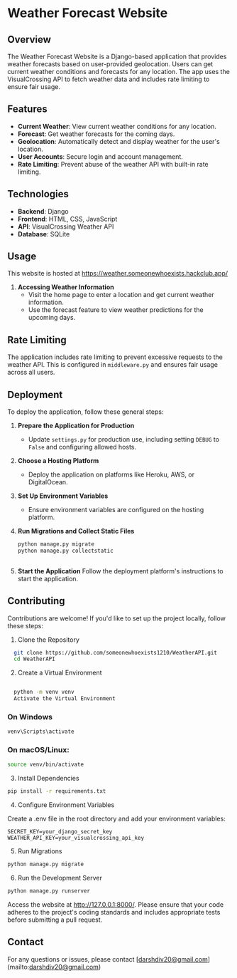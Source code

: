 # Weather Forecast Website

## Overview

The Weather Forecast Website is a Django-based application that provides weather forecasts based on user-provided geolocation. Users can get current weather conditions and forecasts for any location. The app uses the VisualCrossing API to fetch weather data and includes rate limiting to ensure fair usage.

## Features

- **Current Weather**: View current weather conditions for any location.
- **Forecast**: Get weather forecasts for the coming days.
- **Geolocation**: Automatically detect and display weather for the user's location.
- **User Accounts**: Secure login and account management.
- **Rate Limiting**: Prevent abuse of the weather API with built-in rate limiting.

## Technologies

- **Backend**: Django
- **Frontend**: HTML, CSS, JavaScript
- **API**: VisualCrossing Weather API
- **Database**: SQLite

## Usage
This website is hosted at https://weather.someonewhoexists.hackclub.app/

1. **Accessing Weather Information**
   - Visit the home page to enter a location and get current weather information.
   - Use the forecast feature to view weather predictions for the upcoming days.

## Rate Limiting

The application includes rate limiting to prevent excessive requests to the weather API. This is configured in `middleware.py` and ensures fair usage across all users.

## Deployment

To deploy the application, follow these general steps:

1. **Prepare the Application for Production**
   - Update `settings.py` for production use, including setting `DEBUG` to `False` and configuring allowed hosts.

2. **Choose a Hosting Platform**
   - Deploy the application on platforms like Heroku, AWS, or DigitalOcean.

3. **Set Up Environment Variables**
   - Ensure environment variables are configured on the hosting platform.

4. **Run Migrations and Collect Static Files**
   ```bash
   python manage.py migrate
   python manage.py collectstatic
  
5. **Start the Application**
   Follow the deployment platform's instructions to start the application.

## Contributing
Contributions are welcome! If you'd like to set up the project locally, follow these steps:

1. Clone the Repository
```bash
  git clone https://github.com/someonewhoexists1210/WeatherAPI.git
  cd WeatherAPI
```
2. Create a Virtual Environment

```bash

  python -m venv venv
  Activate the Virtual Environment
```

### On Windows
```bash
venv\Scripts\activate
```

### On macOS/Linux:
```bash
source venv/bin/activate
```

3. Install Dependencies

```bash
pip install -r requirements.txt
```

4. Configure Environment Variables

Create a .env file in the root directory and add your environment variables:
```.env
SECRET_KEY=your_django_secret_key
WEATHER_API_KEY=your_visualcrossing_api_key
```
5. Run Migrations

```bash
python manage.py migrate
```


6. Run the Development Server
```bash   
python manage.py runserver
```

Access the website at http://127.0.0.1:8000/.
Please ensure that your code adheres to the project's coding standards and includes appropriate tests before submitting a pull request.

## Contact
For any questions or issues, please contact [darshdiv20@gmail.com] (mailto:darshdiv20@gmail.com)
